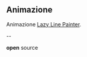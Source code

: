 ## Animazione

Animazione [Lazy Line Painter][lazy-line-painter].

<!-- .slide: id="pre-drawing2" class="" data-modal-title="" -->


[lazy-line-painter]:https://github.com/camoconnell/lazy-line-painter/

--

<!-- .slide: id="open-source" class="" data-modal-title="" -->

<!-- .slide: data-background="#dd5567" -->


**open** source
